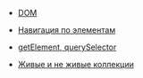 - [DOM](https://learn.javascript.ru/dom-nodes)

- [Навигация по элементам](https://learn.javascript.ru/dom-navigation)

- [getElement, querySelector](https://learn.javascript.ru/searching-elements-dom)

- [Живые и не живые коллекции](https://www-w3schools-com.translate.goog/js/js_htmldom_nodelist.asp?_x_tr_sl=en&_x_tr_tl=ru&_x_tr_hl=ru&_x_tr_pto=sc)
